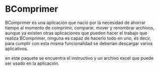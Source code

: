 # BComprimer
BComprimer es una aplicación que nació por la necesidad de ahorrar tiempo al momento de comprimir, comparar, mover y renombrar archivos, aunque ya existen otras aplicaciones que pueden hacer el trabajo que realiza BComprimer, ninguna es capaz de hacerlo todo en uno, es decir, para cumplir con esta misma funcionalidad se deberían descargar varios aplicativos.

en este paquete se encuentra el instructivo y un archivo excel que puede ser usado en la aplicación.

